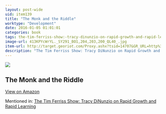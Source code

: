 ```yaml
---
layout: post-wide
uid: item139
title: "The Monk and the Riddle"
worktype: "Development"
date: 2016-01-05 01:01:01
categories: book
tags: the-tim-ferriss-show:-tracy-dinunzio-on-rapid-growth-and-rapid-learning
image-url: 413KPYcWrYL._SY291_BO1,204,203,200_QL40_.jpg
item-url: http://target.georiot.com/Proxy.ashx?tsid=14707&GR_URL=http%3A%2F%2Fwww.amazon.com%2FMonk-Riddle-Creating-Making-Living%2Fdp%2F1578516447%2F
description: "The Tim Ferriss Show: Tracy DiNunzio on Rapid Growth and Rapid Learning"
---
```

<a href="http://target.georiot.com/Proxy.ashx?tsid=14707&GR_URL=http%3A%2F%2Fwww.amazon.com%2FMonk-Riddle-Creating-Making-Living%2Fdp%2F1578516447%2F" target="blank"><img src="../../../../img/thumbs/413KPYcWrYL._SY291_BO1,204,203,200_QL40_.jpg" class="prod-img"></a>
<h2>The Monk and the Riddle</h2>
<p><a class="btn btn-primary" href="http://target.georiot.com/Proxy.ashx?tsid=14707&GR_URL=http%3A%2F%2Fwww.amazon.com%2FMonk-Riddle-Creating-Making-Living%2Fdp%2F1578516447%2F" target="blank">View on Amazon</a><p>
<p>Mentioned in: <a href="http://fourhourworkweek.com/2014/09/30/the-tim-ferriss-show-tracy-dinunzio-on-rapid-growth-and-rapid-learning/" target="blank">The Tim Ferriss Show: Tracy DiNunzio on Rapid Growth and Rapid Learning</a></p>
